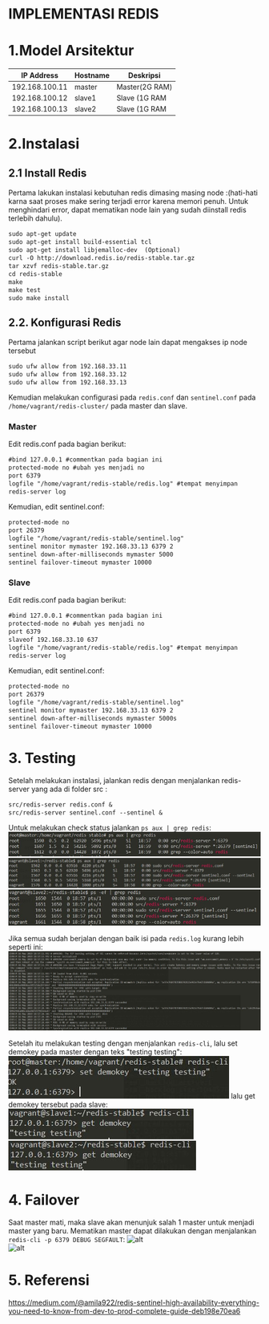 # IMPLEMENTASI REDIS
# 1.Model Arsitektur
  | IP Address | Hostname | Deskripsi |
  | --- | --- | --- |
  | 192.168.100.11 | master | Master(2G RAM)|
  | 192.168.100.12 | slave1 | Slave (1G RAM|
  | 192.168.100.13 | slave2 | Slave (1G RAM|
# 2.Instalasi
## 2.1 Install Redis
Pertama lakukan instalasi kebutuhan redis dimasing masing node :(hati-hati karna saat proses make sering terjadi error karena memori penuh. Untuk menghindari error, dapat mematikan node lain yang sudah diinstall redis terlebih dahulu).
```  
sudo apt-get update 
sudo apt-get install build-essential tcl
sudo apt-get install libjemalloc-dev  (Optional)
curl -O http://download.redis.io/redis-stable.tar.gz
tar xzvf redis-stable.tar.gz  
cd redis-stable
make
make test
sudo make install
```
## 2.2. Konfigurasi Redis
Pertama jalankan script berikut agar node lain dapat mengakses ip node tersebut
```
sudo ufw allow from 192.168.33.11
sudo ufw allow from 192.168.33.12  
sudo ufw allow from 192.168.33.13
```
Kemudian melakukan configurasi pada ```redis.conf``` dan ```sentinel.conf``` pada ```/home/vagrant/redis-cluster/``` pada master dan slave.
### Master
Edit redis.conf pada bagian berikut:
```
#bind 127.0.0.1 #commentkan pada bagian ini
protected-mode no #ubah yes menjadi no
port 6379 
logfile "/home/vagrant/redis-stable/redis.log" #tempat menyimpan redis-server log
```
Kemudian, edit sentinel.conf:
```
protected-mode no
port 26379
logfile "/home/vagrant/redis-stable/sentinel.log"
sentinel monitor mymaster 192.168.33.13 6379 2
sentinel down-after-milliseconds mymaster 5000
sentinel failover-timeout mymaster 10000
```
### Slave
Edit redis.conf pada bagian berikut:
```
#bind 127.0.0.1 #commentkan pada bagian ini
protected-mode no #ubah yes menjadi no
port 6379 
slaveof 192.168.33.10 637
logfile "/home/vagrant/redis-stable/redis.log" #tempat menyimpan redis-server log
```
Kemudian, edit sentinel.conf:
```
protected-mode no
port 26379
logfile "/home/vagrant/redis-stable/sentinel.log"
sentinel monitor mymaster 192.168.33.13 6379 2
sentinel down-after-milliseconds mymaster 5000s
sentinel failover-timeout mymaster 10000
```
# 3. Testing
Setelah melakukan instalasi, jalankan redis dengan menjalankan redis-server yang ada di folder src :
```
src/redis-server redis.conf &
src/redis-server sentinel.conf --sentinel &
```
Untuk melakukan check status jalankan ```ps aux | grep redis```:
![alt](Src/psauxmaster.JPG)<br/>
![alt](Src/psauxslave1.JPG)<br/>
![alt](Src/psauxslave2.JPG)<br/>

Jika semua sudah berjalan dengan baik isi pada ```redis.log``` kurang lebih seperti ini:
![alt](Src/redislog.JPG)<br/>

Setelah itu melakukan testing dengan menjalankan ```redis-cli```, lalu set demokey pada master dengan teks "testing testing":
![alt](Src/testmaster.JPG)
lalu get demokey tersebut pada slave:
![alt](Src/testslave1.JPG)<br/>
![alt](Src/testslave2.JPG)<br/>

# 4. Failover
Saat master mati, maka slave akan menunjuk salah 1 master untuk menjadi master yang baru. Mematikan master dapat dilakukan dengan menjalankan ```redis-cli -p 6379 DEBUG SEGFAULT```:
![alt](Src/failoverslave1)<br/>
![alt](Src/failoverslave2)<br/>
# 5. Referensi
https://medium.com/@amila922/redis-sentinel-high-availability-everything-you-need-to-know-from-dev-to-prod-complete-guide-deb198e70ea6


